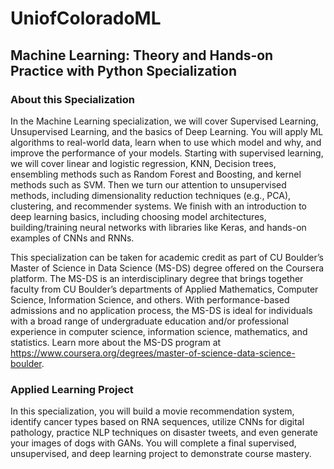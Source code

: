 # UniofColoradoML
## Machine Learning: Theory and Hands-on Practice with Python Specialization
### About this Specialization


In the Machine Learning specialization, we will cover Supervised Learning, Unsupervised Learning, and the basics of Deep Learning. You will apply ML algorithms to real-world data, learn when to use which model and why, and improve the performance of your models. Starting with supervised learning, we will cover linear and logistic regression, KNN, Decision trees, ensembling methods such as Random Forest and Boosting, and kernel methods such as SVM. Then we turn our attention to unsupervised methods, including dimensionality reduction techniques (e.g., PCA), clustering, and recommender systems. We finish with an introduction to deep learning basics, including choosing model architectures, building/training neural networks with libraries like Keras, and hands-on examples of CNNs and RNNs. 

This specialization can be taken for academic credit as part of CU Boulder’s Master of Science in Data Science (MS-DS) degree offered on the Coursera platform. The MS-DS is an interdisciplinary degree that brings together faculty from CU Boulder’s departments of Applied Mathematics, Computer Science, Information Science, and others. With performance-based admissions and no application process, the MS-DS is ideal for individuals with a broad range of undergraduate education and/or professional experience in computer science, information science, mathematics, and statistics. Learn more about the MS-DS program at https://www.coursera.org/degrees/master-of-science-data-science-boulder. 

### Applied Learning Project

In this specialization, you will build a movie recommendation system, identify cancer types based on RNA sequences, utilize CNNs for digital pathology, practice NLP techniques on disaster tweets, and even generate your images of dogs with GANs. You will complete a final supervised, unsupervised, and deep learning project to demonstrate course mastery.
